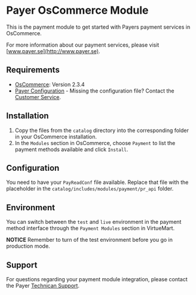 # Payer OsCommerce Module

This is the payment module to get started with Payers payment services in OsCommerce.

For more information about our payment services, please visit [www.payer.se](http://www.payer.se).

## Requirements

  * [OsCommerce](https://www.oscommerce.com): Version 2.3.4
  * [Payer Configuration](https://payer.se) - Missing the configuration file? Contact the [Customer Service](mailto:kundtjanst@payer.se).

## Installation

  1. Copy the files from the `catalog` directory into the corresponding folder in your OsCommerce installation.
  2. In the `Modules` section in OsCommerce, choose `Payment` to list the payment methods available and click `Install`.

## Configuration

You need to have your `PayReadConf` file available. Replace that file with the placeholder in the `catalog/includes/modules/payment/pr_api` folder.

## Environment

You can switch between the `test` and `live` environment in the payment method interface through the `Payment Modules` section in VirtueMart. 

**NOTICE** Remember to turn of the test environment before you go in production mode.

## Support

For questions regarding your payment module integration, please contact the Payer [Technican Support](mailto:teknik@payer.se). 